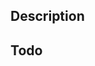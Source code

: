 ## Description

<!--- Describe your changes in detail -->

## Todo

<!--- List of tasks to be completed -->
